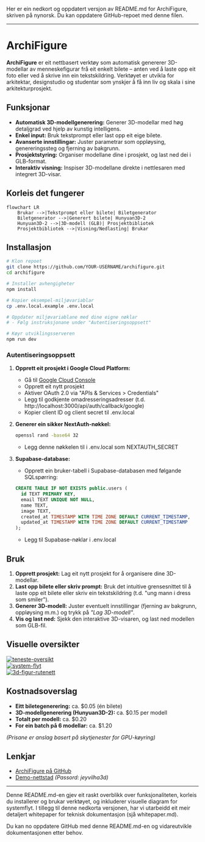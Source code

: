 Her er ein nedkort og oppdatert versjon av README.md for ArchiFigure, skriven på nynorsk. Du kan oppdatere GitHub-repoet med denne filen.

---

# ArchiFigure

**ArchiFigure** er eit nettbasert verktøy som automatisk genererer 3D-modellar av menneskefigurar frå eit enkelt bilete – anten ved å laste opp eit foto eller ved å skrive inn ein tekstskildring. Verktøyet er utvikla for arkitektar, designstudio og studentar som ynskjer å få inn liv og skala i sine arkitekturprosjekt.

## Funksjonar
- **Automatisk 3D-modellgenerering:** Generer 3D-modellar med høg detaljgrad ved hjelp av kunstig intelligens.
- **Enkel input:** Bruk tekstprompt eller last opp eit eige bilete.
- **Avanserte innstillingar:** Juster parametrar som oppløysing, genereringssteg og fjerning av bakgrunn.
- **Prosjektstyring:** Organiser modellane dine i prosjekt, og last ned dei i GLB-format.
- **Interaktiv visning:** Inspiser 3D-modellane direkte i nettlesaren med integrert 3D-visar.

## Korleis det fungerer
```mermaid
flowchart LR
    Brukar -->|Tekstprompt eller bilete| Biletgenerator
    Biletgenerator -->|Generert bilete| Hunyuan3D-2
    Hunyuan3D-2 -->|3D-modell (GLB)| Prosjektbibliotek
    Prosjektbibliotek -->|Visning/Nedlasting| Brukar
```

## Installasjon
```sh
# Klon repoet
git clone https://github.com/YOUR-USERNAME/archifigure.git
cd archifigure

# Installer avhengigheter
npm install

# Kopier eksempel-miljøvariablar
cp .env.local.example .env.local

# Oppdater miljøvariablane med dine eigne nøklar
# - Følg instruksjonane under "Autentiseringsoppsett"

# Køyr utviklingsserveren
npm run dev
```

### Autentiseringsoppsett

1. **Opprett eit prosjekt i Google Cloud Platform:**
   - Gå til [Google Cloud Console](https://console.cloud.google.com/)
   - Opprett eit nytt prosjekt
   - Aktiver OAuth 2.0 via "APIs & Services > Credentials"
   - Legg til godkjente omadresseringsadresser (t.d. http://localhost:3000/api/auth/callback/google)
   - Kopier client ID og client secret til .env.local

2. **Generer ein sikker NextAuth-nøkkel:**
   ```sh
   openssl rand -base64 32
   ```
   - Legg denne nøkkelen til i .env.local som NEXTAUTH_SECRET

3. **Supabase-database:**
   - Opprett ein bruker-tabell i Supabase-databasen med følgande SQLspørring:
   ```sql
   CREATE TABLE IF NOT EXISTS public.users (
     id TEXT PRIMARY KEY,
     email TEXT UNIQUE NOT NULL,
     name TEXT,
     image TEXT,
     created_at TIMESTAMP WITH TIME ZONE DEFAULT CURRENT_TIMESTAMP,
     updated_at TIMESTAMP WITH TIME ZONE DEFAULT CURRENT_TIMESTAMP
   );
   ```
   - Legg til Supabase-nøklar i .env.local

## Bruk
1. **Opprett prosjekt:** Lag eit nytt prosjekt for å organisere dine 3D-modellar.
2. **Last opp bilete eller skriv prompt:** Bruk det intuitive grensesnittet til å laste opp eit bilete eller skriv ein tekstskildring (t.d. "ung mann i dress som smiler").
3. **Generer 3D-modell:** Juster eventuelt innstillingar (fjerning av bakgrunn, oppløysing m.m.) og trykk på *"Lag 3D-modell"*.  
4. **Vis og last ned:** Sjekk den interaktive 3D-visaren, og last ned modellen som GLB-fil.

## Visuelle oversikter
[![teneste-oversikt](https://i.ibb.co/6LYYxDj/teneste-oversikt.jpg)](https://ibb.co/ntrrvQx)  
[![system-flyt](https://i.ibb.co/wrCDbCYY/system-flyt.jpg)](https://ibb.co/3YWt8Wkk)  
[![3d-figur-rutenett](https://i.ibb.co/sBN5pbx/3d-figur-rutenett.jpg)](https://ibb.co/TC7KDYj)

## Kostnadsoverslag
- **Eitt biletegenerering:** ca. $0.05 (én bilete)
- **3D-modellgenerering (Hunyuan3D-2):** ca. $0.15 per modell
- **Totalt per modell:** ca. $0.20  
- **For ein batch på 6 modellar:** ca. $1.20

*(Prisane er anslag basert på skytjenester for GPU-køyring)*

## Lenkjar
- [ArchiFigure på GitHub](https://github.com/YOUR-USERNAME/archifigure)
- [Demo-nettstad](https://archifigure.iverfinne.no) *(Passord: jeyvilha3d)*

---

Denne README.md-en gjev eit raskt overblikk over funksjonaliteten, korleis du installerer og brukar verktøyet, og inkluderer visuelle diagram for systemflyt. I tillegg til denne nedkorta versjonen, har vi utarbeidd eit meir detaljert whitepaper for teknisk dokumentasjon (sjå whitepaper.md).

Du kan no oppdatere GitHub med denne README.md-en og vidareutvikle dokumentasjonen etter behov.